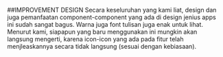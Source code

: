##IMPROVEMENT DESIGN 
Secara keseluruhan yang kami liat, design dan juga pemanfaatan component-component yang ada di design jenius apps ini sudah sangat bagus. Warna juga font tulisan juga enak untuk lihat. Menurut kami, siapapun yang baru menggunakan ini mungkin akan langsung mengerti, karena icon-icon yang ada pada fitur telah menjleaskannya secara tidak langsung (sesuai dengan kebiasaan). 
